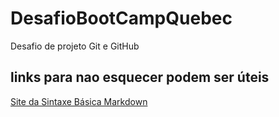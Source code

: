 # DesafioBootCampQuebec
Desafio de projeto Git e GitHub
## links para nao esquecer podem ser úteis 
[Site da Sintaxe Básica Markdown](https://www.markdownguide.org/basic-syntax/)
